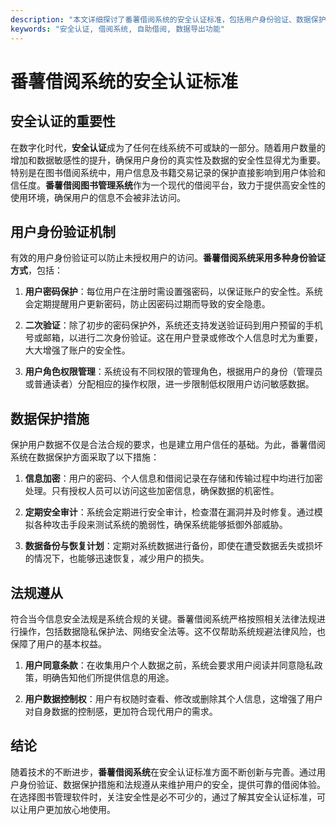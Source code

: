 ```yaml
---
description: "本文详细探讨了番薯借阅系统的安全认证标准，包括用户身份验证、数据保护措施等方面，助力图书管理更安全高效。"
keywords: "安全认证, 借阅系统, 自助借阅, 数据导出功能"
---
```

# 番薯借阅系统的安全认证标准

## 安全认证的重要性

在数字化时代，**安全认证**成为了任何在线系统不可或缺的一部分。随着用户数量的增加和数据敏感性的提升，确保用户身份的真实性及数据的安全性显得尤为重要。特别是在图书借阅系统中，用户信息及书籍交易记录的保护直接影响到用户体验和信任度。**番薯借阅图书管理系统**作为一个现代的借阅平台，致力于提供高安全性的使用环境，确保用户的信息不会被非法访问。

## 用户身份验证机制

有效的用户身份验证可以防止未授权用户的访问。**番薯借阅系统采用多种身份验证方式**，包括：

1. **用户密码保护**：每位用户在注册时需设置强密码，以保证账户的安全性。系统会定期提醒用户更新密码，防止因密码过期而导致的安全隐患。

2. **二次验证**：除了初步的密码保护外，系统还支持发送验证码到用户预留的手机号或邮箱，以进行二次身份验证。这在用户登录或修改个人信息时尤为重要，大大增强了账户的安全性。

3. **用户角色权限管理**：系统设有不同权限的管理角色，根据用户的身份（管理员或普通读者）分配相应的操作权限，进一步限制低权限用户访问敏感数据。

## 数据保护措施

保护用户数据不仅是合法合规的要求，也是建立用户信任的基础。为此，番薯借阅系统在数据保护方面采取了以下措施：

1. **信息加密**：用户的密码、个人信息和借阅记录在存储和传输过程中均进行加密处理。只有授权人员可以访问这些加密信息，确保数据的机密性。

2. **定期安全审计**：系统会定期进行安全审计，检查潜在漏洞并及时修复。通过模拟各种攻击手段来测试系统的脆弱性，确保系统能够抵御外部威胁。

3. **数据备份与恢复计划**：定期对系统数据进行备份，即使在遭受数据丢失或损坏的情况下，也能够迅速恢复，减少用户的损失。

## 法规遵从

符合当今信息安全法规是系统合规的关键。番薯借阅系统严格按照相关法律法规进行操作，包括数据隐私保护法、网络安全法等。这不仅帮助系统规避法律风险，也保障了用户的基本权益。

1. **用户同意条款**：在收集用户个人数据之前，系统会要求用户阅读并同意隐私政策，明确告知他们所提供信息的用途。

2. **用户数据控制权**：用户有权随时查看、修改或删除其个人信息，这增强了用户对自身数据的控制感，更加符合现代用户的需求。

## 结论

随着技术的不断进步，**番薯借阅系统**在安全认证标准方面不断创新与完善。通过用户身份验证、数据保护措施和法规遵从来维护用户的安全，提供可靠的借阅体验。在选择图书管理软件时，关注安全性是必不可少的，通过了解其安全认证标准，可以让用户更加放心地使用。
